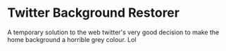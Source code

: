# Twitter Background Restorer

A temporary solution to the web twitter's very good decision to make the home background a horrible grey colour. Lol
